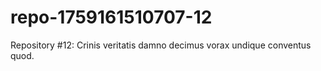 # repo-1759161510707-12
Repository #12: Crinis veritatis damno decimus vorax undique conventus quod.
